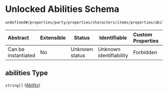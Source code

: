 # Unlocked Abilities Schema

```txt
undefined#/properties/party/properties/characters/items/properties/abilities
```




| Abstract            | Extensible | Status         | Identifiable            | Custom Properties | Additional Properties | Access Restrictions | Defined In                                                                       |
| :------------------ | ---------- | -------------- | ----------------------- | :---------------- | --------------------- | ------------------- | -------------------------------------------------------------------------------- |
| Can be instantiated | No         | Unknown status | Unknown identifiability | Forbidden         | Allowed               | none                | [gloomhaven.schema.json\*](../out/gloomhaven.schema.json "open original schema") |

## abilities Type

`string[]` ([Ability](gloomhaven-properties-party-properties-characters-character-properties-unlocked-abilities-ability.md))
